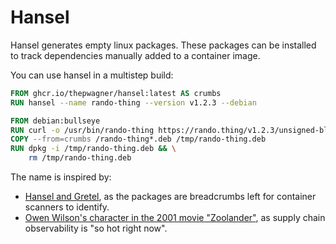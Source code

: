 # Hansel

Hansel generates empty linux packages. These packages can be installed to track dependencies manually added to a container image.

You can use hansel in a multistep build:
```dockerfile
FROM ghcr.io/thepwagner/hansel:latest AS crumbs
RUN hansel --name rando-thing --version v1.2.3 --debian

FROM debian:bullseye
RUN curl -o /usr/bin/rando-thing https://rando.thing/v1.2.3/unsigned-blob-yolo
COPY --from=crumbs /rando-thing*.deb /tmp/rando-thing.deb
RUN dpkg -i /tmp/rando-thing.deb && \
    rm /tmp/rando-thing.deb
```

The name is inspired by:
* [Hansel and Gretel](https://en.wikipedia.org/wiki/Hansel_and_Gretel), as the packages are breadcrumbs left for container scanners to identify.
* [Owen Wilson's character in the 2001 movie "Zoolander"](https://www.youtube.com/watch?v=FAxJECJJG6w), as supply chain observability is "so hot right now".
